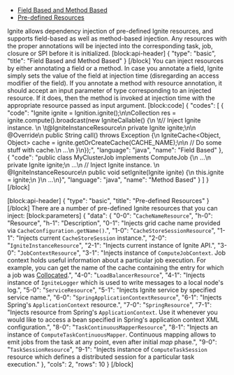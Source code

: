 * [Field Based and Method Based](doc:resource-injection#field-based-and-method-based)
* [Pre-defined Resources](doc:resource-injection#pre-defined-resources)

Ignite allows dependency injection of pre-defined Ignite resources, and supports field-based as well as method-based injection. Any resources with the proper annotations will be injected into the corresponding task, job, closure or SPI before it is initialized.
[block:api-header]
{
  "type": "basic",
  "title": "Field Based and Method Based"
}
[/block]
You can inject resources by either annotating a field or a method. In case you annotate a field, Ignite simply sets the value of the field at injection time (disregarding an access modifier of the field). If you annotate a method with resource annotation, it should accept an input parameter of type corresponding to an injected resource. If it does, then the method is invoked at injection time with the appropriate resource passed as input argument.
[block:code]
{
  "codes": [
    {
      "code": "Ignite ignite = Ignition.ignite();\n\nCollection<String> res = ignite.compute().broadcast(new IgniteCallable<String>() {\n  \t// Inject Ignite instance.  \n  \t@IgniteInstanceResource\n    private Ignite ignite;\n\n    @Override\n    public String call() throws Exception {\n        IgniteCache<Object, Object> cache = ignite.getOrCreateCache(CACHE_NAME);\n\n        // Do some stuff with cache.\n        ...\n    }\n});",
      "language": "java",
      "name": "Field Based"
    },
    {
      "code": "public class MyClusterJob implements ComputeJob {\n    ...\n    private Ignite ignite;\n    ...\n    // Inject Ignite instance.  \n    @IgniteInstanceResource\n    public void setIgnite(Ignite ignite) {\n        this.ignite = ignite;\n    }\n    ...\n}",
      "language": "java",
      "name": "Method Based"
    }
  ]
}
[/block]

[block:api-header]
{
  "type": "basic",
  "title": "Pre-defined Resources"
}
[/block]
There are a number of pre-defined Ignite resources that you can inject:
[block:parameters]
{
  "data": {
    "0-0": "`CacheNameResource`",
    "h-0": "Resource",
    "h-1": "Description",
    "0-1": "Injects grid cache name provided via `CacheConfiguration.getName()`.",
    "1-0": "`CacheStoreSessionResource`",
    "1-1": "Injects current `CacheStoreSession` instance.",
    "2-0": "`IgniteInstanceResource`",
    "2-1": "Injects current instance of Ignite API.",
    "3-0": "`JobContextResource`",
    "3-1": "Injects instance of `ComputeJobContext`. Job context holds useful information about a particular job execution. For example, you can get the name of the cache containing the entry for which a job was [Collocated](doc:collocate-compute-and-data).",
    "4-0": "`LoadBalancerResource`",
    "4-1": "Injects instance of `IgniteLogger` which is used to write messages to a local node's log.",
    "5-0": "`ServiceResource`",
    "5-1": "Injects Ignite service by specified service name.",
    "6-0": "`SpringApplicationContextResource`",
    "6-1": "Injects Spring's `ApplicationContext` resource.",
    "7-0": "`SpringResource`",
    "7-1": "Injects resource from Spring's `ApplicationContext`. Use it whenever you would like to access a bean specified in Spring's application context  XML configuration.",
    "8-0": "`TaskContinuousMapperResource`",
    "8-1": "Injects an instance of `ComputeTaskContinuousMapper`. Continuous mapping allows to emit jobs from the task at any point, even after initial *map* phase.",
    "9-0": "`TaskSessionResource`",
    "9-1": "Injects instance of `ComputeTaskSession` resource which defines a distributed session for a particular task execution."
  },
  "cols": 2,
  "rows": 10
}
[/block]